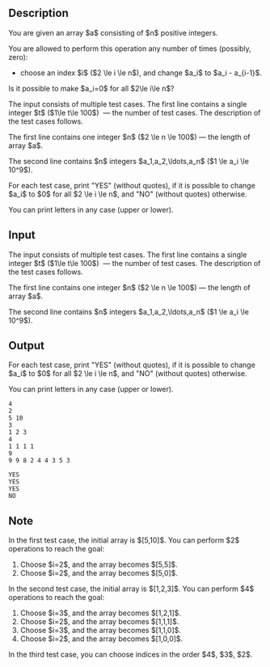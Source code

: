 ## Description

<div><p>You are given an array $a$ consisting of $n$ positive integers.</p><p>You are allowed to perform this operation any number of times (possibly, zero): </p><ul> <li> choose an index $i$ ($2 \le i \le n$), and change $a_i$ to $a_i - a_{i-1}$. </li></ul><p>Is it possible to make $a_i=0$ for all $2\le i\le n$?</p></div><div class="input-specification"><p>The input consists of multiple test cases. The first line contains a single integer $t$ ($1\le t\le 100$) &nbsp;— the number of test cases. The description of the test cases follows.</p><p>The first line contains one integer $n$ ($2 \le n \le 100$)&nbsp;— the length of array $a$.</p><p>The second line contains $n$ integers $a_1,a_2,\ldots,a_n$ ($1 \le a_i \le 10^9$).</p></div><div class="output-specification"><p>For each test case, print "<span class="tex-font-style-tt">YES</span>" (without quotes), if it is possible to change $a_i$ to $0$ for all $2 \le i \le n$, and "<span class="tex-font-style-tt">NO</span>" (without quotes) otherwise.</p><p>You can print letters in any case (upper or lower).</p></div>

## Input

<p>The input consists of multiple test cases. The first line contains a single integer $t$ ($1\le t\le 100$) &nbsp;— the number of test cases. The description of the test cases follows.</p><p>The first line contains one integer $n$ ($2 \le n \le 100$)&nbsp;— the length of array $a$.</p><p>The second line contains $n$ integers $a_1,a_2,\ldots,a_n$ ($1 \le a_i \le 10^9$).</p>

## Output

<p>For each test case, print "<span class="tex-font-style-tt">YES</span>" (without quotes), if it is possible to change $a_i$ to $0$ for all $2 \le i \le n$, and "<span class="tex-font-style-tt">NO</span>" (without quotes) otherwise.</p><p>You can print letters in any case (upper or lower).</p>





```input1|2,3,6,7
4
2
5 10
3
1 2 3
4
1 1 1 1
9
9 9 8 2 4 4 3 5 3
```




```output1
YES
YES
YES
NO
```



## Note

<p>In the first test case, the initial array is $[5,10]$. You can perform $2$ operations to reach the goal:</p><ol> <li> Choose $i=2$, and the array becomes $[5,5]$. </li><li> Choose $i=2$, and the array becomes $[5,0]$. </li></ol><p>In the second test case, the initial array is $[1,2,3]$. You can perform $4$ operations to reach the goal: </p><ol> <li> Choose $i=3$, and the array becomes $[1,2,1]$. </li><li> Choose $i=2$, and the array becomes $[1,1,1]$. </li><li> Choose $i=3$, and the array becomes $[1,1,0]$. </li><li> Choose $i=2$, and the array becomes $[1,0,0]$. </li></ol><p>In the third test case, you can choose indices in the order $4$, $3$, $2$.</p>
